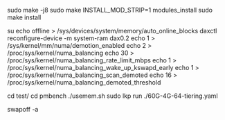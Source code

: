 sudo make -j8
sudo make INSTALL_MOD_STRIP=1 modules_install
sudo make install

su
echo offline > /sys/devices/system/memory/auto_online_blocks
daxctl reconfigure-device -m system-ram dax0.2
echo 1 > /sys/kernel/mm/numa/demotion_enabled
echo 2 > /proc/sys/kernel/numa_balancing
echo 30 > /proc/sys/kernel/numa_balancing_rate_limit_mbps
echo 1 > /proc/sys/kernel/numa_balancing_wake_up_kswapd_early
echo 1 > /proc/sys/kernel/numa_balancing_scan_demoted
echo 16 > /proc/sys/kernel/numa_balancing_demoted_threshold

cd test/
cd pmbench
./usemem.sh 
sudo lkp run ./60G-4G-64-tiering.yaml

swapoff -a